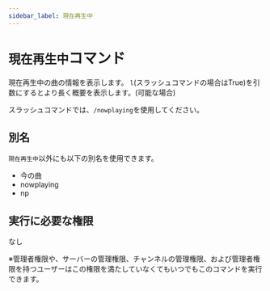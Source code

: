 ```yaml
---
sidebar_label: 現在再生中
---
```

# `現在再生中`コマンド
現在再生中の曲の情報を表示します。 `l`(スラッシュコマンドの場合はTrue)を引数にするとより長く概要を表示します。(可能な場合)

スラッシュコマンドでは、`/nowplaying`を使用してください。

## 別名
`現在再生中`以外にも以下の別名を使用できます。

- 今の曲
- nowplaying
- np




## 実行に必要な権限
なし

※管理者権限や、サーバーの管理権限、チャンネルの管理権限、および管理者権限を持つユーザーはこの権限を満たしていなくてもいつでもこのコマンドを実行できます。
  
